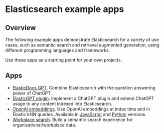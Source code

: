 # Elasticsearch example apps

## Overview

The following example apps demonstrate Elasticsearch for a variety of use cases, such as semantic search and retrieval augmented generation, using different programming languages and frameworks.

Use these apps as a starting point for your own projects.

## Apps

- [ElasticDocs GPT](./ElasticDocs_GPT/README.md). Combine Elasticsearch with the question answering power of ChatGPT.
- [ElasticGPT plugin](./ElasticGPT_Plugin/README.md). Implement a ChatGPT plugin and extend ChatGPT usage to any content indexed into Elasticsearch.
- [OpenAI embeddings](./OpenAI-embeddings/README.md). Use OpenAI embeddings at index time and in Elastic kNN queries. Available in [JavaScript](./OpenAI-embeddings/OpenAI-JS/README.md) and [Python](./OpenAI-embeddings/OpenAI-Py/README.md) versions.
- [Workplace search](./Workplace-Search/README.md). Build a semantic search experience for organizational/workplace data.

